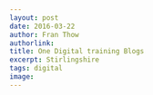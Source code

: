 ```yaml
---
layout: post
date: 2016-03-22
author: Fran Thow
authorlink: 
title: One Digital training Blogs
excerpt: Stirlingshire
tags: digital
image: 
---
```

